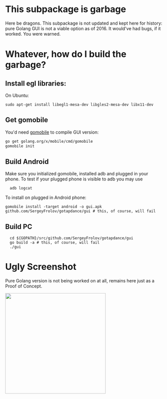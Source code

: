 # This subpackage is garbage
Here be dragons.
This subpackage is not updated and kept here for history:
pure Golang GUI is not a viable option as of 2016.
It would've had bugs, if it worked.
You were warned.
# Whatever, how do I build the garbage?
## Install egl libraries:
On Ubuntu:
```
sudo apt-get install libegl1-mesa-dev libgles2-mesa-dev libx11-dev
```
## Get gomobile
You'd need [gomobile](https://godoc.org/golang.org/x/mobile/cmd/gomobile) to compile GUI version:
 ```bash
 go get golang.org/x/mobile/cmd/gomobile
 gomobile init
```

## Build Android
Make sure you initialized gomobile, installed adb and plugged in your phone.
To test if your plugged phone is visible to adb you may use
```
  adb logcat
```
To install on plugged in Android phone:
```
gomobile install -target android -o gui.apk github.com/SergeyFrolov/gotapdance/gui # this, of course, will fail
```
## Build PC
```
  cd ${GOPATH}/src/github.com/SergeyFrolov/gotapdance/gui
  go build -a # this, of course, will fail
  ./gui
```

# Ugly Screenshot
Pure Golang version is not being worked on at all, remains here just as a Proof of Concept.

<img src="https://cloud.githubusercontent.com/assets/5443147/20784804/e2f3e388-b759-11e6-851b-e12caa759715.jpg" width="320">
